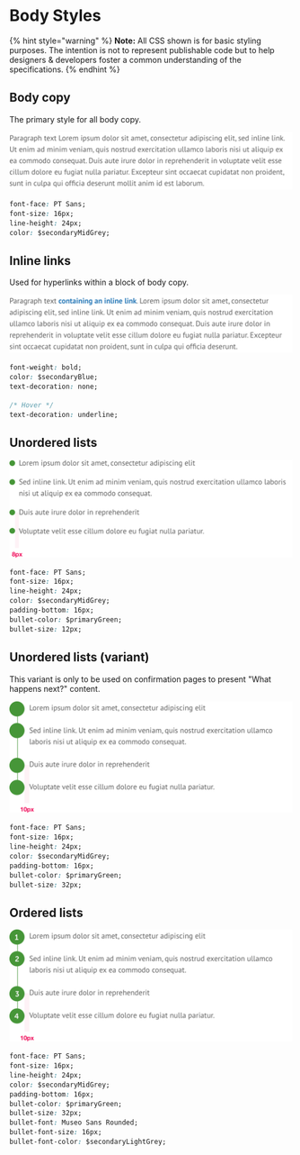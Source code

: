 # Body Styles

{% hint style="warning" %}
**Note:** All CSS shown is for basic styling purposes. The intention is not to represent publishable code but to help designers & developers foster a common understanding of the specifications.
{% endhint %}

## Body copy

The primary style for all body copy.

![](../../.gitbook/assets/body%20%281%29.png)

```css
font-face: PT Sans;
font-size: 16px;
line-height: 24px;
color: $secondaryMidGrey;
```

## Inline links

Used for hyperlinks within a block of body copy.

![](../../.gitbook/assets/inline-links.png)

```css
font-weight: bold;
color: $secondaryBlue;
text-decoration: none;

/* Hover */
text-decoration: underline;
```

## Unordered lists

![](../../.gitbook/assets/unordered-list.png)

```css
font-face: PT Sans;
font-size: 16px;
line-height: 24px;
color: $secondaryMidGrey;
padding-bottom: 16px;
bullet-color: $primaryGreen;
bullet-size: 12px;
```

## Unordered lists \(variant\)

This variant is only to be used on confirmation pages to present "What happens next?" content.

![](../../.gitbook/assets/unordered-list-variant.png)

```css
font-face: PT Sans;
font-size: 16px;
line-height: 24px;
color: $secondaryMidGrey;
padding-bottom: 16px;
bullet-color: $primaryGreen;
bullet-size: 32px;
```

## Ordered lists

![](../../.gitbook/assets/ordered-list.png)

```css
font-face: PT Sans;
font-size: 16px;
line-height: 24px;
color: $secondaryMidGrey;
padding-bottom: 16px;
bullet-color: $primaryGreen;
bullet-size: 32px;
bullet-font: Museo Sans Rounded;
bullet-font-size: 16px;
bullet-font-color: $secondaryLightGrey;
```



